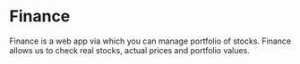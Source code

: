 # Finance
Finance is a web app via which you can manage portfolio of stocks. Finance allows us to check real stocks, actual prices and portfolio values. 
